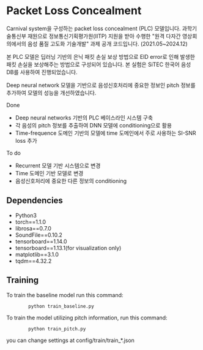 # Packet Loss Concealment

Carnival system을 구성하는 packet loss concealment (PLC) 모델입니다. 과학기술통신부 재원으로 정보통신기획평가원(IITP) 지원을 받아 수행한 "원격 다자간 영상회의에서의 음성 품질 고도화 기술개발" 과제 공개 코드입니다. (2021.05~2024.12)

본 PLC 모델은 딥러닝 기반의 은닉 패킷 손실 보상 방법으로 EID error로 인해 발생한 패킷 손실을 보상해주는 방법으로 구성되어 있습니다. 본 실험은 SiTEC 한국어 음성 DB를 사용하여 진행되었습니다.

Deep neural network 모델을 기반으로 음성신호처리에 중요한 정보인 pitch 정보를 추가하여 모델의 성능을 개선하였습니다.

Done
 - Deep neural networks 기반의 PLC 베이스라인 시스템 구축
 - 각 음성의 pitch 정보를 추출하여 DNN 모델에 conditioning으로 활용
 - Time-frequence 도메인 기반의 모델에 time 도메인에서 주로 사용하는 SI-SNR loss 추가


To do
 - Recurrent 모델 기반 시스템으로 변경
 - Time 도메인 기반 모델로 변경
 - 음성신호처리에 중요한 다른 정보의 conditioning

## Dependencies

- Python3
- torch==1.1.0
- librosa==0.7.0
- SoundFile==0.10.2
- tensorboard==1.14.0
- tensorboard==1.13.1(for visualization only)
- matplotlib==3.1.0
- tqdm==4.32.2

## Training

To train the baseline model run this command:
```
		python train_baseline.py
```

To train the model utilizing pitch information, run this command:
```
		python train_pitch.py
```

you can change settings at config/train/train_*.json
